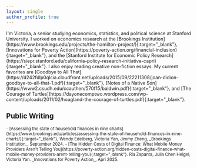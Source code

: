 ```yaml
---
layout: single
author_profile: true
---
```

<span style="font-size:0.9em;">
I'm Victoria, a senior studying economics, statistics, and political science at Stanford University. I worked on economics research at the [Brookings Institution](https://www.brookings.edu/projects/the-hamilton-project/){:target="_blank"}, [Innovations for Poverty Action](https://poverty-action.org/financial-inclusion){:target="_blank"}, and the [Stanford Institute for Economic Policy Research](https://siepr.stanford.edu/california-policy-research-initiative-capri){:target="_blank"}. I also enjoy reading creative non-fiction essays. My current favorites are [Goodbye to All That](https://d242fdlp0qlcia.cloudfront.net/uploads/2015/09/22211308/joan-didion-goodbye-to-all-that-1.pdf){:target="_blank"}, [Notes of a Native Son](https://www2.csudh.edu/ccauthen/570f15/baldwin.pdf){:target="_blank"}, and [The Courage of Turtles](https://dayonecomptwo.wordpress.com/wp-content/uploads/2011/02/hoagland-the-courage-of-turtles.pdf){:target="_blank"}. 

## Public Writing
<span style="font-size:0.9em;">
- [Assessing the state of household finances in nine charts](https://www.brookings.edu/articles/assessing-the-state-of-household-finances-in-nine-charts/){:target="_blank"}, Wendy Edelberg, Victoria Yan, Jimmy Zheng, _Brookings Institution_, September 2024.
- [The Hidden Costs of Digital Finance: What Mobile Money Providers Aren't Telling You](https://poverty-action.org/hidden-costs-digital-finance-what-mobile-money-providers-arent-telling-you){:target="_blank"}. Ria Zapanta, Julia Chen Heigel, Victoria Yan. _Innovations for Poverty Action_, Apri 2025.


